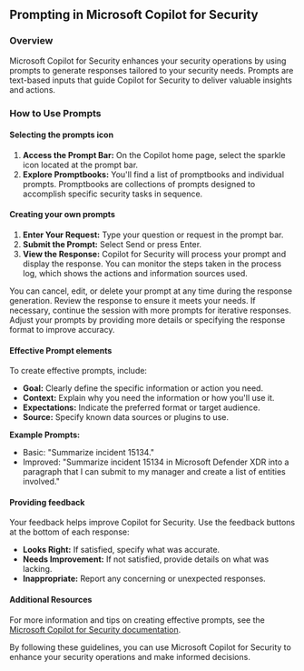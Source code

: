 ## Prompting in Microsoft Copilot for Security

### Overview

Microsoft Copilot for Security enhances your security operations by using prompts to generate responses tailored to your security needs. Prompts are text-based inputs that guide Copilot for Security to deliver valuable insights and actions.

### How to Use Prompts

#### Selecting the prompts icon

1. **Access the Prompt Bar:** On the Copilot home page, select the sparkle icon located at the prompt bar.
2. **Explore Promptbooks:** You'll find a list of promptbooks and individual prompts. Promptbooks are collections of prompts designed to accomplish specific security tasks in sequence.

#### Creating your own prompts

1. **Enter Your Request:** Type your question or request in the prompt bar.
2. **Submit the Prompt:** Select Send or press Enter.
3. **View the Response:** Copilot for Security will process your prompt and display the response. You can monitor the steps taken in the process log, which shows the actions and information sources used.

You can cancel, edit, or delete your prompt at any time during the response generation. Review the response to ensure it meets your needs. If necessary, continue the session with more prompts for iterative responses. Adjust your prompts by providing more details or specifying the response format to improve accuracy.

#### Effective Prompt elements

To create effective prompts, include:
- **Goal:** Clearly define the specific information or action you need.
- **Context:** Explain why you need the information or how you'll use it.
- **Expectations:** Indicate the preferred format or target audience.
- **Source:** Specify known data sources or plugins to use.

**Example Prompts:**
- Basic: "Summarize incident 15134."
- Improved: "Summarize incident 15134 in Microsoft Defender XDR into a paragraph that I can submit to my manager and create a list of entities involved."

#### Providing feedback

Your feedback helps improve Copilot for Security. Use the feedback buttons at the bottom of each response:
- **Looks Right:** If satisfied, specify what was accurate.
- **Needs Improvement:** If not satisfied, provide details on what was lacking.
- **Inappropriate:** Report any concerning or unexpected responses.

#### Additional Resources

For more information and tips on creating effective prompts, see the [Microsoft Copilot for Security documentation](/copilot/security/prompting-security-copilot).

By following these guidelines, you can use Microsoft Copilot for Security to enhance your security operations and make informed decisions.
